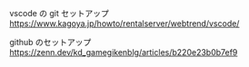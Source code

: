 vscode の git セットアップ
https://www.kagoya.jp/howto/rentalserver/webtrend/vscode/

github のセットアップ
https://zenn.dev/kd_gamegikenblg/articles/b220e23b0b7ef9
